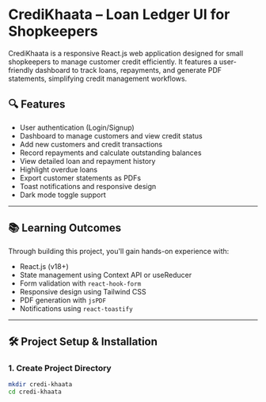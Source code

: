 
# CrediKhaata – Loan Ledger UI for Shopkeepers

CrediKhaata is a responsive React.js web application designed for small shopkeepers to manage customer credit efficiently. It features a user-friendly dashboard to track loans, repayments, and generate PDF statements, simplifying credit management workflows.

## 🔍 Features

- User authentication (Login/Signup)
- Dashboard to manage customers and view credit status
- Add new customers and credit transactions
- Record repayments and calculate outstanding balances
- View detailed loan and repayment history
- Highlight overdue loans
- Export customer statements as PDFs
- Toast notifications and responsive design
- Dark mode toggle support

---

## 📚 Learning Outcomes

Through building this project, you'll gain hands-on experience with:

- React.js (v18+)
- State management using Context API or useReducer
- Form validation with `react-hook-form`
- Responsive design using Tailwind CSS
- PDF generation with `jsPDF`
- Notifications using `react-toastify`

---

## 🛠️ Project Setup & Installation

### 1. Create Project Directory
```bash
mkdir credi-khaata
cd credi-khaata
